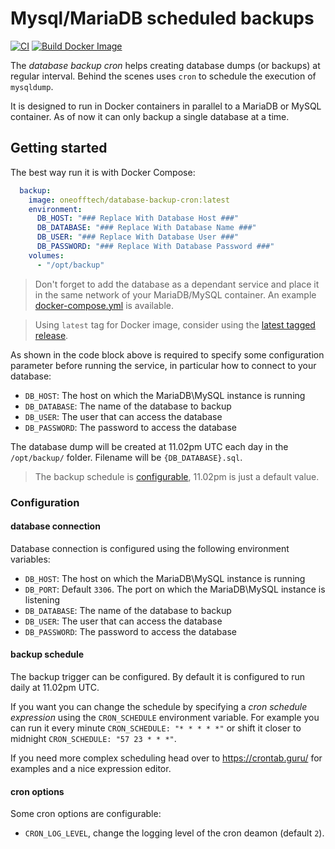 # Mysql/MariaDB scheduled backups

[![CI](https://github.com/OneOffTech/database-backup-cron/actions/workflows/ci.yml/badge.svg)](https://github.com/OneOffTech/database-backup-cron/actions/workflows/ci.yml)
[![Build Docker Image](https://github.com/OneOffTech/database-backup-cron/actions/workflows/docker.yml/badge.svg)](https://github.com/OneOffTech/database-backup-cron/actions/workflows/docker.yml)

The _database backup cron_ helps creating database dumps (or backups) at regular interval.
Behind the scenes uses `cron` to schedule the execution of `mysqldump`.

It is designed to run in Docker containers in parallel to a MariaDB or MySQL container.
As of now it can only backup a single database at a time.

## Getting started

The best way run it is with Docker Compose:

```yaml
  backup:
    image: oneofftech/database-backup-cron:latest
    environment:
      DB_HOST: "### Replace With Database Host ###"
      DB_DATABASE: "### Replace With Database Name ###"
      DB_USER: "### Replace With Database User ###"
      DB_PASSWORD: "### Replace With Database Password ###"
    volumes: 
      - "/opt/backup"
```

> Don't forget to add the database as a dependant service and place it in the 
same network of your MariaDB/MySQL container. An example 
[docker-compose.yml](./docker-compose.yml) is available.

> Using `latest` tag for Docker image, consider using the 
[latest tagged release](https://github.com/OneOffTech/database-backup-cron/releases).

As shown in the code block above is required to specify some configuration
parameter before running the service, in particular how to connect to your 
database:

- `DB_HOST`: The host on which the MariaDB\MySQL instance is running
- `DB_DATABASE`: The name of the database to backup
- `DB_USER`: The user that can access the database
- `DB_PASSWORD`: The password to access the database

The database dump will be created at 11.02pm UTC each day 
in the `/opt/backup/` folder. Filename will be `{DB_DATABASE}.sql`.

> The backup schedule is [configurable](#backup-schedule), 11.02pm is just a default value.

### Configuration

#### database connection

Database connection is configured using the following environment variables:

- `DB_HOST`: The host on which the MariaDB\MySQL instance is running
- `DB_PORT`: Default `3306`. The port on which the MariaDB\MySQL instance is listening
- `DB_DATABASE`: The name of the database to backup
- `DB_USER`: The user that can access the database
- `DB_PASSWORD`: The password to access the database

#### backup schedule

The backup trigger can be configured. By default it is configured to
run daily at 11.02pm UTC.

If you want you can change the schedule by specifying a 
_cron schedule expression_ using the `CRON_SCHEDULE`
environment variable. For example you can run it 
every minute `CRON_SCHEDULE: "* * * * *"` or shift it closer 
to midnight `CRON_SCHEDULE: "57 23 * * *"`.

If you need more complex scheduling head over to https://crontab.guru/
for examples and a nice expression editor.


#### cron options

Some cron options are configurable:

- `CRON_LOG_LEVEL`, change the logging level of the cron deamon (default `2`).

